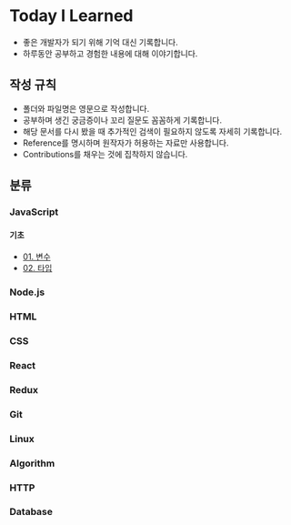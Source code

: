 # Today I Learned

- 좋은 개발자가 되기 위해 기억 대신 기록합니다.
- 하루동안 공부하고 경험한 내용에 대해 이야기합니다.

## 작성 규칙

- 폴더와 파일명은 영문으로 작성합니다.
- 공부하며 생긴 궁금증이나 꼬리 질문도 꼼꼼하게 기록합니다.
- 해당 문서를 다시 봤을 때 추가적인 검색이 필요하지 않도록 자세히 기록합니다.
- Reference를 명시하며 원작자가 허용하는 자료만 사용합니다.
- Contributions를 채우는 것에 집착하지 않습니다.

## 분류

### JavaScript

#### 기초

- [01. 변수](https://github.com/ssumniee/TIL/blob/main/JavaScript/01_variable.md)
- [02. 타입](https://github.com/ssumniee/TIL/blob/main/JavaScript/02_type.md)

### Node.js

### HTML

### CSS

### React

### Redux

### Git

### Linux

### Algorithm

### HTTP

### Database
